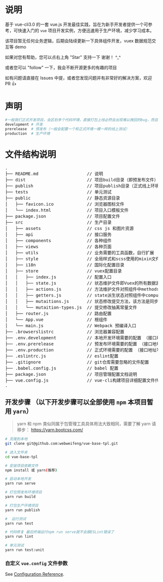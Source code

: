 # 说明

基于 vue-cli3.0 的一套 vue.js 开发最佳实践，旨在为新手开发者提供一个可参考，可快速入门的 `vue` 项目开发实例，方便迅速用于生产环境，减少学习成本。

该项目暂无任何业务逻辑，后期会陆续更新一下具体组件开发，vuex 数据规范交互等 demo

如果对您有帮助，您可以点右上角 "Star" 支持一下 谢谢！ ^\_^

或者您可以 "follow" 一下，我会不断开源更多的有趣的项目

如有问题请直接在 Issues 中提，或者您发现问题并有非常好的解决方案，欢迎 PR 👍

# 声明

```bash
#一般我们正式开发项目，会区别多个代码环境，直接打包上线必然会出现难以挽回的bug，而且生产环境和开发环境接口，数据都是不同的，介于此我们一般划分3个环境。
development # 开发
prerelease  # 预发布（一般会配置一个和正式环境一模一样的线上测试）
production  # 生产环境
```

# 文件结构说明

<pre>
.
├── README.md                   // 说明
├── dist                        // 项目build目录（即预发布文件）
├── publish                     // 项目publish目录（正式线上环境文件）
├── tests                       // 单元测试
├── public                      // 静态资源目录
│   ├── favicon.ico             // 浏览器图标文件
│   └── index.html              // 项目入口模板文件
├── package.json                // 项目配置文件
├── src                         // 生产目录
│   ├── assets                  // css js 和图片资源
│   ├── api                     // 接口服务
│   ├── components              // 各种组件
│   ├── views                   // 各种页面
│   ├── utils                   // 业务需要的工具函数，自行扩展
│   ├── style                   // 全局样式和scss使用的mixin文件
│   ├── i18n                    // 国际化配置目录
│   ├── store                   // vuex配置目录
│   │   ├── index.js            // 配置入口
│   │   ├── state.js            // 状态维护文件即Vuex的所有数据源对照组件中data方法理解
│   │   ├── actions.js          // 方法维护文件对照组件中methods理解
│   │   ├── getters.js          // state派生状态对照组件中computed理解
│   │   ├── mutaitions.js       // 状态修改提交方法，该方法是同步方法
│   │   └── mutaition-types.js  // 提交修改抽离常量文件
│   ├── router.js               // 路由配置
│   └── App.vue                 // 根组件
│   └── main.js                 // Webpack 预编译入口
├── .browserslistrc             // 浏览器兼容配置
├── .env.development            // 本地开发环境需要的配置 （接口地址写这里面也可以）
├── .env.prerelease             // 预发布环境需要的配置 （接口地址写这里面也可以）
├── .env.production             // 正式环境需要的配置 （接口地址写这里面也可以）
├── .eslintrc.js                // eslint配置
├── .gitignore                  // git仓库需要忽略的文件配置
├── .babel.config.js            // babel 配置
├── package.json                // 项目管理配置文档说明
├── vue.config.js               // vue-cli构建项目详细配置文件代替老版build文件夹
.
</pre>

## 开发步骤 （以下开发步骤可以全部使用 `npm` 本项目暂用 `yarn`）

> yarn 和 npm 类似同属于包管理工具具体用法大致相同，需要了解 yarn 请移步：
> https://yarn.bootcss.com/

```bash
# 克隆到本地
git clone git@github.com:webweifeng/vue-base-tpl.git

# 进入文件夹
cd vue-base-tpl

# 安装项目依赖文件
npm install 或 yarn(推荐)

# 启动本地开发
yarn run serve

# 打包预发布环境项目
yarn run build

# 打包生产环境项目
yarn run publish

#  运行测试
yarn run test

# 代码修复 最后终端运行npm run serve就不会报ESLint错误了
yarn run lint

# 单元测试
yarn run test:unit
```

### 自定义 `vue.config` 文件参数

See [Configuration Reference](https://cli.vuejs.org/config/).

